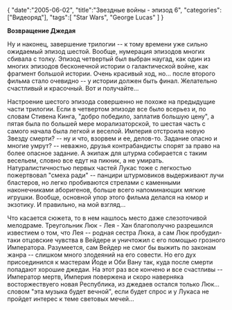 {
    "date":"2005-06-02",
    "title":"Звездные войны - эпизод 6",
    "categories":["Видеоряд"],
    "tags":[
	"Star Wars", "George Lucas"
    ]
}

**Возвращение Джедая**

Ну и наконец, завершение трилогии -- к тому времени уже сильно ожидаемый эпизод шестой. Вообще, нумерация эпизодов многих сбивала с толку. Эпизод четвертый был выбран наугад, как один из многих эпизодов бесконечной истории о галактической войне, как фрагмент большой истории. Очень красивый ход, но... после второго фильма стало очевидно -- у истории должен быть финал. Желательно счастливый и красочный. Вот и получайте...

Настроение шестого эпизода совершенно не похоже на предыдущие части трилогии. Если в четвертом эпизоде все было всерьез и, по словам Стивена Кинга, "добро победило, заплатив большую цену", а пятая была по большей мере морализаторской, то шестая часть с самого начала была легкой и веселой. Империя отстроила новую Звезду смерти? -- ну и что, взорвем и ее, делов-то. Задание опасно и многие умрут? -- неважно, друзья контрабандисты спорят за право на более опасное задание. А экипаж для штурма собирается с таким весельем, словно все едут на пикник, а не умирать. Натуралистичностью первых частей Лукас тоже с легкостью пожертвовал "смеха ради" -- панцири штурмовиков выдерживают лучи бластеров, но легко пробиваются стрелами с каменными наконечниками аборигенов, больше всего напоминающих мягкие игрушки. Вообще, основной упор этого фильма делался на юмор и экзотику. И правильно, на мой взгляд...

Что касается сюжета, то в нем нашлось место даже слезоточивой мелодраме. Треугольник Люк - Лея - Хан благополучно разрешился известием о том, что Лея -- родная сестра Люка, а сам Люк пробудил-таки отцовские чувства в Вейдере и уничтожил с его помощью грозного Императора. Разумеется, сам Вейдер не смог бы выжить по законам жанра -- слишком много злодеяний на его совести. Но его дух присоединился к мастерам Йоде и Оби Вану так, куда после смерти попадают хорошие джедаи. На этот раз все кончено и все счастливы -- Император мертв, Империя повержена и скоро наверняка восторжествуего новая Республика, из джедаев остался только Люк... словом "эта музыка будет вечной", если будет спрос и у Лукаса не пройдет интерес к теме световых мечей...
